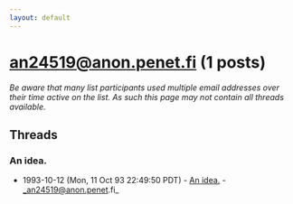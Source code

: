 ```yaml
---
layout: default
---
```


# an24519@anon.penet.fi (1 posts)

_Be aware that many list participants used multiple email addresses over their time active on the list. As such this page may not contain all threads available._

## Threads

### An idea.
+ 1993-10-12 (Mon, 11 Oct 93 22:49:50 PDT) - [An idea.](/archive/1993/10/c219054b068f6c6f8eea74d724c6a139adcadf29f62a4d400c26f084f0e867cf) - _an24519@anon.penet.fi_

